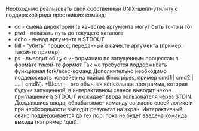 Необходимо реализовать свой собственный UNIX-шелл-утилиту с
поддержкой ряда простейших команд:
- cd <args> - смена директории (в качестве аргумента могут
быть то-то и то)
- pwd - показать путь до текущего каталога
- echo <args> - вывод аргумента в STDOUT
- kill <args> - "убить" процесс, переданный в качесте
аргумента (пример: такой-то пример)
- ps - выводит общую информацию по запущенным процессам в
формате *такой-то формат*
Так же требуется поддерживать функционал fork/exec-команд
Дополнительно необходимо поддерживать конвейер на пайпах
(linux pipes, пример cmd1 | cmd2 | .... | cmdN).
*Шелл — это обычная консольная программа, которая будучи
запущенной, в интерактивном сеансе выводит некое приглашение
в STDOUT и ожидает ввода пользователя через STDIN. Дождавшись
ввода, обрабатывает команду согласно своей логике
и при необходимости выводит результат на экран. Интерактивный
сеанс поддерживается до тех пор, пока не будет введена
команда выхода (например \quit).